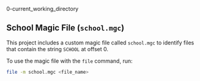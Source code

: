 0-current_working_directory


## School Magic File (`school.mgc`)

This project includes a custom magic file called `school.mgc` to identify files that contain the string `SCHOOL` at offset 0.

To use the magic file with the `file` command, run:

```sh
file -m school.mgc <file_name>
